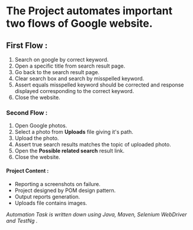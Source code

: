 # The Project automates important two flows of Google website.

## First Flow :
1. Search on google by correct keyword.
2. Open a specific title from search result page.
3. Go back to the search result page.
4. Clear search box and search by misspelled keyword.
5. Assert equals misspelled keyword should be corrected and response displayed corresponding to the correct keyword.
6. Close the website.

### Second Flow :
1. Open Google photos.
2. Select a photo from **Uploads** file giving it's path.
3. Upload the photo.
4. Assert true search results matches the topic of uploaded photo.
5. Open the **Possible related search** result link.
6. Close the website.


#### Project Content :
* Reporting a screenshots on failure.
* Project designed by POM design pattern. 
* Output reports generation.
* Uploads file contains images.


_Automation Task is written down using Java, Maven, Selenium WebDriver and TestNg ._